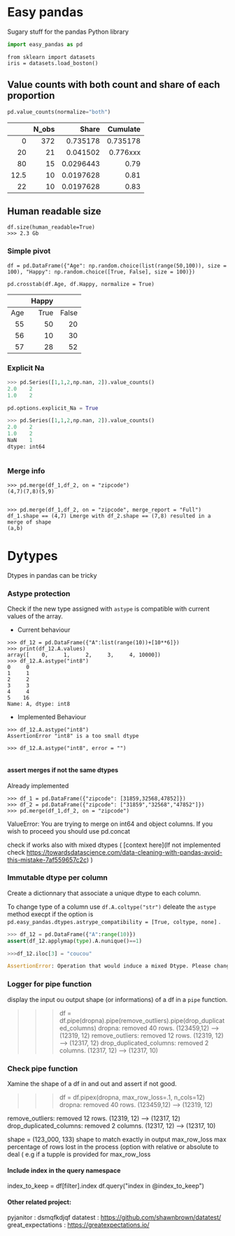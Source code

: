 # Easy pandas
Sugary stuff for the pandas Python library

```python
import easy_pandas as pd
````

```
from sklearn import datasets
iris = datasets.load_boston()
```



## Value counts with both count and share of each proportion
```python
pd.value_counts(normalize="both")
```
|      |   N_obs |     Share |  Cumulate |
|-----:|--------:|----------:|----------:|
|  0   |     372 | 0.735178  |  0.735178 |
| 20   |      21 | 0.041502  |  0.776xxx |
| 80   |      15 | 0.0296443 |  0.79     |
| 12.5 |      10 | 0.0197628 |  0.81     |
| 22   |      10 | 0.0197628 |  0.83     |


## Human readable size

```
df.size(human_readable=True)
>>> 2.3 Gb
```

### Simple pivot

```
df = pd.DataFrame({"Age": np.random.choice(list(range(50,100)), size = 100), "Happy": np.random.choice([True, False], size = 100)})

pd.crosstab(df.Age, df.Happy, normalize = True)

```

|      |Happy|    |
|-----:|--------:|----------:|
|   Age|   True  |     False |
|  55  |     50  |      20   |
| 56   |      10 |30         |
| 57   |      28 | 52        |



### Explicit Na

```python
>>> pd.Series([1,1,2,np.nan, 2]).value_counts()
2.0    2
1.0    2

pd.options.explicit_Na = True

>>> pd.Series([1,1,2,np.nan, 2]).value_counts()
2.0    2
1.0    2
NaN    1
dtype: int64



```

### Merge info
```
>>> pd.merge(df_1,df_2, on = "zipcode")
(4,7)(7,8)(5,9)


>>> pd.merge(df_1,df_2, on = "zipcode", merge_report = "Full")
df_1.shape == (4,7) Lmerge with df_2.shape == (7,8) resulted in a merge of shape
(a,b)
```


# Dytypes
Dtypes in pandas can be tricky

### Astype protection
Check if the new type assigned with `astype` is compatible with current values of the array.


- Current behaviour
```
>>> df_12 = pd.DataFrame({"A":list(range(10))+[10**6]})
>>> print(df_12.A.values)
array([    0,     1,     2,     3,     4, 10000])
>>> df_12.A.astype("int8")
0     0
1     1
2     2
3     3
4     4
5    16
Name: A, dtype: int8
```
- Implemented Behaviour
```
>>> df_12.A.astype("int8")
AssertionError "int8" is a too small dtype

>>> df_12.A.astype("int8", error = "")


```

#### assert merges if not the same dtypes
Already implemented


```
>>> df_1 = pd.DataFrame({"zipcode": [31859,32568,47852]})
>>> df_2 = pd.DataFrame({"zipcode": ["31859","32568","47852"]})
>>> pd.merge(df_1,df_2, on = "zipcode")
```

ValueError: You are trying to merge on int64 and object columns. If you wish to proceed you should use pd.concat


check if works also with mixed dtypes ( [context here](If not implemented check https://towardsdatascience.com/data-cleaning-with-pandas-avoid-this-mistake-7af559657c2c) )






### Immutable dtype per column

Create a dictionnary that associate a unique dtype to each column.

To change type of a column use
`df.A.coltype("str")` deleate the `astype` method execpt if the option is `pd.easy_pandas.dtypes.astrype_compatibility = [True, coltype, none]` .

```python
>>> df_12 = pd.DataFrame({"A":range(10)})
assert(df_12.applymap(type).A.nunique()==1)

>>>df_12.iloc[3] = "coucou"

AssertionError: Operation that would induce a mixed Dtype. Please change Dtype of the column to "mixed", "list", "dict", or "string".

```

### Logger for pipe function
display the input ou output shape (or informations) of a df in a `pipe` function. 

>>> df = df.pipe(dropna).pipe(remove_outliers).pipe(drop_duplicated_columns)
dropna: removed 40 rows. (123459,12) --> (12319, 12)
remove_outliers: removed 12 rows. (12319, 12) --> (12317, 12)
drop_duplicated_columns: removed 2 columns. (12317, 12) --> (12317, 10)

### Check pipe function
Xamine the shape of a df in and out and assert if not good. 


>>> df = df.pipex(dropna, max_row_loss=.1, n_cols=12)
dropna: removed 40 rows. (123459,12) --> (12319, 12)


remove_outliers: removed 12 rows. (12319, 12) --> (12317, 12)
drop_duplicated_columns: removed 2 columns. (12317, 12) --> (12317, 10)



shape = (123_000, 133)  shape to match exactly in output
max_row_loss            max percentage of rows lost in the process (option with relative or absolute to deal ( e.g if a tupple is provided for max_row_loss


#### Include index in the query namespace
index_to_keep = df[filter].index
df.query("index in @index_to_keep")



#### Other related project:

pyjanitor : dsmqfkdjqf
datatest : https://github.com/shawnbrown/datatest/
great_expectations : https://greatexpectations.io/






